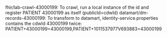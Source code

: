 fhir/lab-crawl-43000199: To crawl, run a local instance of the id and register PATIENT 43000199 as itself (publicId=cdwId) 
datamart/dm-records-43000199: To transform to datamart, identity-service.properties contains the cdwId 43000199 twice: PATIENT+43000199=43000199,PATIENT+1011537977V693883=43000199 
